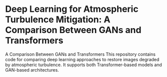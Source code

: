 # Deep Learning for Atmospheric Turbulence Mitigation: A Comparison Between GANs and Transformers
A Comparison Between GANs and Transformers  This repository contains code for comparing deep learning approaches to restore images degraded by atmospheric turbulence. It supports both Transformer-based models and GAN-based architectures.
